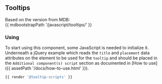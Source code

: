 ## Tooltips

Based on the version from MDB:<br>
{{ mdbootstrapPath '/javascript/tooltips/' }}

### Using

To start using this component, some JavaScript is needed to initialize it.<br>
Underneath a jQuery example which reads the `title` and `placement` data attributes on the element to be used for the `tooltip` and should be placed in the `Additional component(s) script` section as documented in [How to use]({{ assetPath '/docs/how-to-use.html' }}).

```javascript
{{ render '@tooltip-scripts' }}
```
